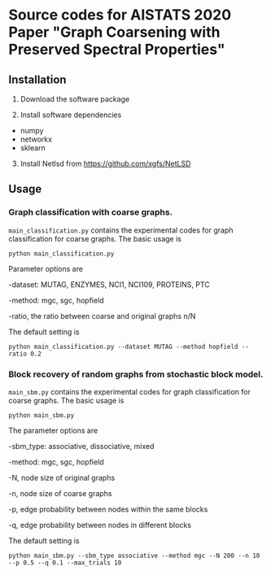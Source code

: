 # Source codes for AISTATS 2020 Paper "Graph Coarsening with Preserved Spectral Properties"


## Installation
1. Download the software package

2. Install software dependencies
- numpy
- networkx
- sklearn

3. Install Netlsd from https://github.com/xgfs/NetLSD


## Usage

### Graph classification with coarse graphs.

`main_classification.py` contains the experimental codes for graph classification for coarse graphs. 
The basic usage is 

```
python main_classification.py
```

Parameter options are

-dataset: MUTAG, ENZYMES, NCI1, NCI109, PROTEINS, PTC

-method: mgc, sgc, hopfield

-ratio, the ratio between coarse and original graphs n/N

The default setting is 
```
python main_classification.py --dataset MUTAG --method hopfield --ratio 0.2
```

### Block recovery of random graphs from stochastic block model. 

`main_sbm.py` contains the experimental codes for graph classification for coarse graphs. 
The basic usage is 
```
python main_sbm.py
```
The parameter options are

-sbm_type: associative, dissociative, mixed

-method: mgc, sgc, hopfield

-N, node size of original graphs

-n, node size of coarse graphs

-p, edge probability between nodes within the same blocks

-q, edge probability between nodes in different blocks

The default setting is 
```
python main_sbm.py --sbm_type associative --method mgc --N 200 --n 10 --p 0.5 --q 0.1 --max_trials 10
```





